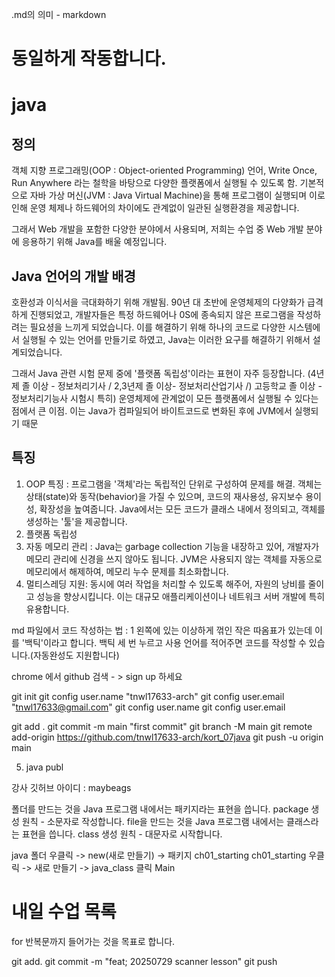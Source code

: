 .md의 의미 -  markdown

# 동일하게 작동합니다.

# java
## 정의

객체 지향 프로그래밍(OOP : Object-oriented Programming) 언어, Write Once,
Run Anywhere 라는 철학을 바탕으로 다양한 플랫폼에서 실행될 수 있도록 함.
기본적으로 자바 가상 머신(JVM : Java Virtual Machine)을 통해 프로그램이 실행되며
이로 인해 운영 체제나 하드웨어의 차이에도 관계없이 일관된 실행환경을 제공합니다.

그래서  Web 개발을 포함한 다양한 분야에서 사용되며, 
저희는 수업 중 Web 개발 분야에 응용하기 위해 Java를 배울 예정입니다.

## Java 언어의 개발 배경

호환성과 이식서을 극대화하기 위해 개발됨. 90년 대 초반에 운영체제의 다양화가 급격하게 진행되었고,
개발자들은 특정 하드웨어나 0S에 종속되지 않은 프로그램을 작성하려는 필요셩을 느끼게 되었습니다.
이를 해결하기 위해 하나의 코드로 다양한 시스템에서 실행될 수 있는 언어를 만들기로 하였고, Java는 이러한 
요구를 해결하기 위해서 설계되었습니다.

그래서 Java 관련 시험 문제 중에 '플랫폼 독립성'이라는 표현이 자주 등장합니다.
(4년제 졸 이상 - 정보처리기사 / 2,3년제 졸 이상- 정보처리산업기사 /)
고등학교 졸 이상 - 정보처리기능사 시험시 특히)
운영체제에 관계없이 모든 플랫폼에서 실행될 수 있다는 점에서 큰 이점.
이는 Java가 컴파일되어 바이트코드로 변화된 후에 JVM에서 실행되기 때문

## 특징
1. OOP 특징 : 프로그램을 '객체'라는 독립적인 단위로 구성하여 문제를 해결.
    객체는 상태(state)와 동작(behavior)을 가질 수 있으며, 코드의 재사용성,
    유지보수 용이성, 확장성을 높여줍니다. Java에서는 모든 코드가 클래스 내에서 정의되고,
    객체를 생성하는 '툴'을 제공합니다.
2. 플랫폼 독립성
3. 자동 메모리 관리 :  Java는 garbage collection 기능을 내장하고 있어,
    개발자가 메모리 관리에 신경을 쓰지 않아도 됩니다. JVM은 사용되지 않는 객체를
   자동으로 메모리에서 해제하여, 메모리 누수 문제를 최소화합니다.
4. 멀티스레딩 지원: 동시에 여러 작업을 처리할 수 있도록 해주어, 자원의 낭비를 줄이고 성능을
    향상시킵니다. 이는 대규모 애플리케이션이나 네트워크 서버 개발에 특히 유용합니다.


md 파일에서 코드 작성하는 법 : 1 왼쪽에 있는 이상하게 꺾인 작은 따옴표가 있는데
이를 '백틱'이라고 합니다. 백틱 세 번 누르고 사용 언어를 적어주면
코드를 작성할 수 있습니다.(자동완성도 지원합니다)


chrome 에서 github 검색 - > sign up 하세요 


git init
git config user.name "tnwl17633-arch"
git config user.email "tnwl17633@gmail.com"
git config user.name
git config user.email

git add .
git commit -m main "first commit"
git branch -M main
git remote add-origin https://github.com/tnwl17633-arch/kort_07java
git push -u origin main






5. java
publ

강사 깃허브 아이디 : maybeags

폴더를 만드는 것을 Java 프로그램 내에서는 패키지라는 표현을 씁니다.
package 생성 원칙 - 소문자로 작성합니다.
file을 만드는 것을 Java 프로그램 내에서는 클래스라는 표현을 씁니다.
class 생성 원칙 - 대문자로 시작합니다.

java 폴더 우클릭 -> new(새로 만들기) -> 패키지
ch01_starting
ch01_starting 우클릭 -> 새로 만들기 -> java_class 클릭
Main

# 내일 수업 목록
for 반복문까지 들어가는 것을 목표로 합니다. 

git add.
git commit -m "feat; 20250729 scanner lesson"
git push


